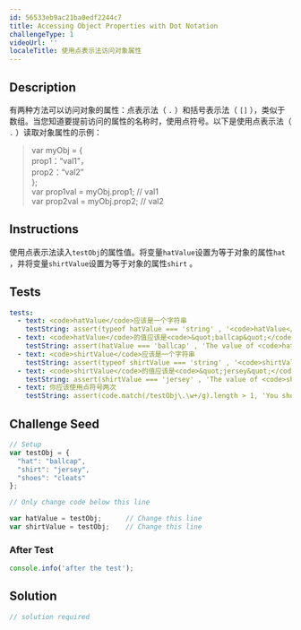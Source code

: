 ```yaml
---
id: 56533eb9ac21ba0edf2244c7
title: Accessing Object Properties with Dot Notation
challengeType: 1
videoUrl: ''
localeTitle: 使用点表示法访问对象属性
---
```


## Description
<section id="description">有两种方法可以访问对象的属性：点表示法（ <code>.</code> ）和括号表示法（ <code>[]</code> ），类似于数组。当您知道要提前访问的属性的名称时，使用点符号。以下是使用点表示法（ <code>.</code> ）读取对象属性的示例： <blockquote> var myObj = { <br> prop1：“val1”， <br> prop2：“val2” <br> }; <br> var prop1val = myObj.prop1; // val1 <br> var prop2val = myObj.prop2; // val2 </blockquote></section>

## Instructions
<section id="instructions">使用点表示法读入<code>testObj</code>的属性值。将变量<code>hatValue</code>设置为等于对象的属性<code>hat</code> ，并将变量<code>shirtValue</code>设置为等于对象的属性<code>shirt</code> 。 </section>

## Tests
<section id='tests'>

```yml
tests:
  - text: <code>hatValue</code>应该是一个字符串
    testString: assert(typeof hatValue === 'string' , '<code>hatValue</code> should be a string');
  - text: <code>hatValue</code>的值应该是<code>&quot;ballcap&quot;</code>
    testString: assert(hatValue === 'ballcap' , 'The value of <code>hatValue</code> should be <code>"ballcap"</code>');
  - text: <code>shirtValue</code>应该是一个字符串
    testString: assert(typeof shirtValue === 'string' , '<code>shirtValue</code> should be a string');
  - text: <code>shirtValue</code>的值应该是<code>&quot;jersey&quot;</code>
    testString: assert(shirtValue === 'jersey' , 'The value of <code>shirtValue</code> should be <code>"jersey"</code>');
  - text: 你应该使用点符号两次
    testString: assert(code.match(/testObj\.\w+/g).length > 1, 'You should use dot notation twice');

```

</section>

## Challenge Seed
<section id='challengeSeed'>

<div id='js-seed'>

```js
// Setup
var testObj = {
  "hat": "ballcap",
  "shirt": "jersey",
  "shoes": "cleats"
};

// Only change code below this line

var hatValue = testObj;      // Change this line
var shirtValue = testObj;    // Change this line

```

</div>


### After Test
<div id='js-teardown'>

```js
console.info('after the test');
```

</div>

</section>

## Solution
<section id='solution'>

```js
// solution required
```
</section>
